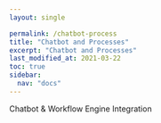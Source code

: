 ```yaml
---
layout: single

permalink: /chatbot-process
title: "Chatbot and Processes"
excerpt: "Chatbot and Processes"
last_modified_at: 2021-03-22
toc: true
sidebar:
  nav: "docs"
---
```


Chatbot & Workflow Engine Integration
